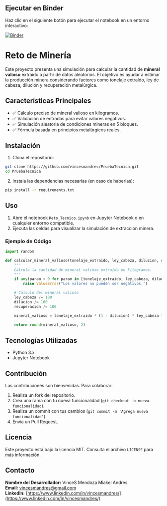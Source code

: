 ## Ejecutar en Binder
Haz clic en el siguiente botón para ejecutar el notebook en un entorno interactivo:

[![Binder](https://mybinder.org/badge_logo.svg)](https://hub.2i2c.mybinder.org/user/vincesmandres-pruebatecnica-jjsx8zef/doc/workspaces/auto-n/tree/Reto_Tecnico.ipynb)

# Reto de Minería

Este proyecto presenta una simulación para calcular la cantidad de **mineral valioso** extraído a partir de datos aleatorios. El objetivo es ayudar a estimar la producción minera considerando factores como tonelaje extraído, ley de cabeza, dilución y recuperación metalúrgica.

## Características Principales
- ✅ Cálculo preciso de mineral valioso en kilogramos.
- ✅ Validación de entradas para evitar valores negativos.
- ✅ Simulación aleatoria de condiciones mineras en 5 bloques.
- ✅ Fórmula basada en principios metalúrgicos reales.

## Instalación
1. Clona el repositorio:

```bash
git clone https://github.com/vincesmandres/PruebaTecnica.git
cd PruebaTecnica
```

2. Instala las dependencias necesarias (en caso de haberlas):

```bash
pip install -r requirements.txt
```

## Uso
1. Abre el notebook `Reto_Tecnico.ipynb` en Jupyter Notebook o en cualquier entorno compatible.
2. Ejecuta las celdas para visualizar la simulación de extracción minera.

### Ejemplo de Código

```python
import random

def calcular_mineral_valioso(tonelaje_extraido, ley_cabeza, dilucion, recuperacion):
    """
    Calcula la cantidad de mineral valioso extraído en kilogramos.
    """
    if any(param < 0 for param in [tonelaje_extraido, ley_cabeza, dilucion, recuperacion]):
        raise ValueError("Los valores no pueden ser negativos.")

    # Cálculo del mineral valioso
    ley_cabeza /= 100
    dilucion /= 100
    recuperacion /= 100

    mineral_valioso = tonelaje_extraido * (1 - dilucion) * ley_cabeza * recuperacion * 1000
    
    return round(mineral_valioso, 2)
```

## Tecnologías Utilizadas
- Python 3.x
- Jupyter Notebook

## Contribución
Las contribuciones son bienvenidas. Para colaborar:
1. Realiza un fork del repositorio.
2. Crea una rama con tu nueva funcionalidad (`git checkout -b nueva-funcionalidad`).
3. Realiza un commit con tus cambios (`git commit -m 'Agrega nueva funcionalidad'`).
4. Envía un Pull Request.

## Licencia
Este proyecto está bajo la licencia MIT. Consulta el archivo `LICENSE` para más información.

## Contacto
**Nombre del Desarrollador:** VinceS Mendoza Miakel Andres  
**Email:** vincesmandres@gmail.com  
**LinkedIn:** [https://www.linkedin.com/in/vincesmandres/](https://www.linkedin.com/in/vincesmandres/)

